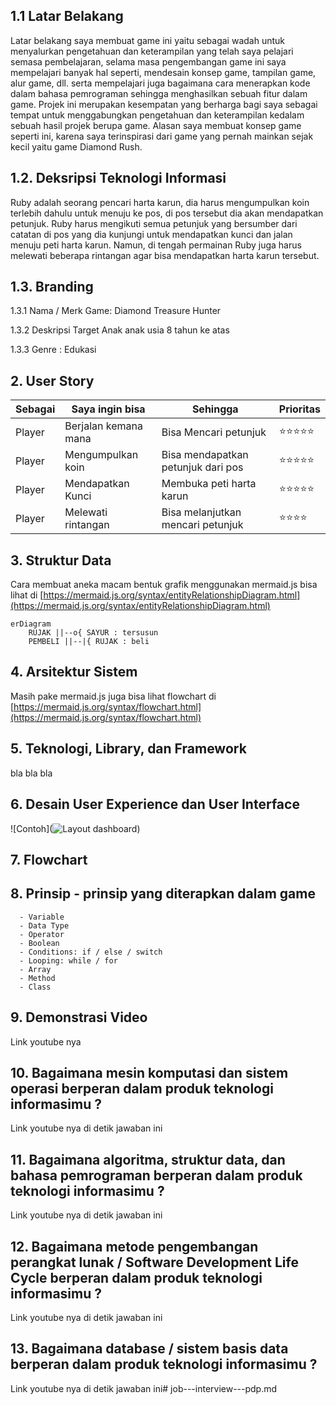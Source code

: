 ## 1.1 Latar Belakang

Latar belakang saya  membuat game ini yaitu sebagai wadah untuk menyalurkan pengetahuan dan keterampilan yang telah saya pelajari semasa pembelajaran, selama masa pengembangan game ini saya mempelajari banyak hal seperti, mendesain konsep game, tampilan game, alur game, dll. serta mempelajari juga bagaimana cara menerapkan kode dalam bahasa pemrograman sehingga menghasilkan sebuah fitur dalam game. Projek ini merupakan kesempatan yang berharga bagi saya sebagai tempat untuk menggabungkan pengetahuan dan keterampilan kedalam sebuah hasil projek berupa game. Alasan saya membuat konsep game seperti ini, karena saya terinspirasi dari game yang pernah mainkan sejak kecil yaitu game Diamond Rush.

## 1.2. Deksripsi Teknologi Informasi

Ruby adalah seorang pencari harta karun, dia harus mengumpulkan koin terlebih dahulu untuk menuju ke pos, di pos tersebut dia akan mendapatkan petunjuk. Ruby harus mengikuti semua petunjuk yang bersumber dari catatan di pos yang dia kunjungi untuk mendapatkan kunci dan jalan menuju peti harta karun. Namun, di tengah permainan Ruby juga harus melewati beberapa rintangan agar bisa mendapatkan harta karun tersebut.

## 1.3. Branding

1.3.1 Nama / Merk Game:
      Diamond Treasure Hunter 

1.3.2 Deskripsi Target
      Anak anak usia 8 tahun ke atas

1.3.3 Genre :
      Edukasi
      
## 2. User Story

Sebagai | Saya ingin bisa | Sehingga | Prioritas
---|---|---|---
Player | Berjalan kemana mana |Bisa Mencari petunjuk|⭐⭐⭐⭐⭐
Player | Mengumpulkan koin |Bisa  mendapatkan petunjuk dari pos | ⭐⭐⭐⭐⭐
Player | Mendapatkan Kunci |Membuka peti harta karun |⭐⭐⭐⭐⭐
Player | Melewati rintangan |Bisa melanjutkan mencari petunjuk|⭐⭐⭐⭐

## 3. Struktur Data

Cara membuat aneka macam bentuk grafik menggunakan mermaid.js bisa lihat di [https://mermaid.js.org/syntax/entityRelationshipDiagram.html](https://mermaid.js.org/syntax/entityRelationshipDiagram.html) 

```mermaid
erDiagram
    RUJAK ||--o{ SAYUR : tersusun
    PEMBELI ||--|{ RUJAK : beli
```

## 4. Arsitektur Sistem

Masih pake mermaid.js juga bisa lihat flowchart di [https://mermaid.js.org/syntax/flowchart.html](https://mermaid.js.org/syntax/flowchart.html)

## 5. Teknologi, Library, dan Framework

bla bla bla

## 6. Desain User Experience dan User Interface

![Contoh](![Layout dashboard](https://github.com/yuliaaln/job---interview---pdp.md/assets/144923542/1b1af946-1851-4801-8616-2bdef50d5604))

## 7. Flowchart 


## 8. Prinsip - prinsip yang diterapkan dalam game
      - Variable
      - Data Type
      - Operator
      - Boolean
      - Conditions: if / else / switch
      - Looping: while / for
      - Array
      - Method
      - Class

## 9. Demonstrasi Video

Link youtube nya

## 10. Bagaimana mesin komputasi dan sistem operasi berperan dalam produk teknologi informasimu ?

Link youtube nya di detik jawaban ini

## 11. Bagaimana algoritma, struktur data, dan bahasa pemrograman berperan dalam produk teknologi informasimu ?

Link youtube nya di detik jawaban ini

## 12. Bagaimana metode pengembangan perangkat lunak / Software Development Life Cycle berperan dalam produk teknologi informasimu ?

Link youtube nya di detik jawaban ini

## 13. Bagaimana database / sistem basis data berperan dalam produk teknologi informasimu ?

Link youtube nya di detik jawaban ini# job---interview---pdp.md
